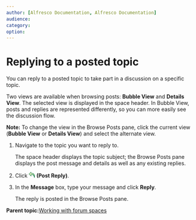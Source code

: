 ```yaml
---
author: [Alfresco Documentation, Alfresco Documentation]
audience: 
category: 
option: 
---
```


# Replying to a posted topic

You can reply to a posted topic to take part in a discussion on a specific topic.

Two views are available when browsing posts: **Bubble View** and **Details View**. The selected view is displayed in the space header. In Bubble View, posts and replies are represented differently, so you can more easily see the discussion flow.

**Note:** To change the view in the Browse Posts pane, click the current view \(**Bubble View** or **Details View**\) and select the alternate view.

1.  Navigate to the topic you want to reply to.

    The space header displays the topic subject; the Browse Posts pane displays the post message and details as well as any existing replies.

2.  Click ![Post Reply](../images/im-postreply.png) **\(Post Reply\)**.

3.  In the **Message** box, type your message and click **Reply**.

    The reply is posted in the Browse Posts pane.


**Parent topic:**[Working with forum spaces](../concepts/cuh-forum.md)

